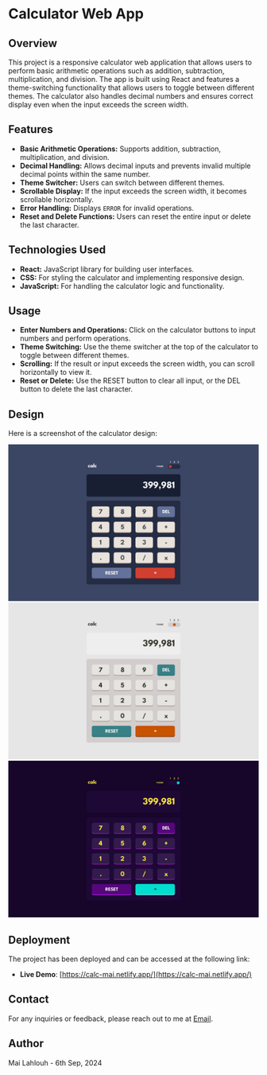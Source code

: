# Calculator Web App

## Overview

This project is a responsive calculator web application that allows users to perform basic arithmetic operations such as addition, subtraction, multiplication, and division. The app is built using React and features a theme-switching functionality that allows users to toggle between different themes. The calculator also handles decimal numbers and ensures correct display even when the input exceeds the screen width.

## Features

- **Basic Arithmetic Operations:** Supports addition, subtraction, multiplication, and division.
- **Decimal Handling:** Allows decimal inputs and prevents invalid multiple decimal points within the same number.
- **Theme Switcher:** Users can switch between different themes.
- **Scrollable Display:** If the input exceeds the screen width, it becomes scrollable horizontally.
- **Error Handling:** Displays `ERROR` for invalid operations.
- **Reset and Delete Functions:** Users can reset the entire input or delete the last character.

## Technologies Used

- **React:** JavaScript library for building user interfaces.
- **CSS:** For styling the calculator and implementing responsive design.
- **JavaScript:** For handling the calculator logic and functionality.
  
## Usage

- **Enter Numbers and Operations:** Click on the calculator buttons to input numbers and perform operations.
- **Theme Switching:** Use the theme switcher at the top of the calculator to toggle between different themes.
- **Scrolling:** If the result or input exceeds the screen width, you can scroll horizontally to view it.
- **Reset or Delete:** Use the RESET button to clear all input, or the DEL button to delete the last character.

## Design

Here is a screenshot of the calculator design:

![Calculator Design theme-1](./design/desktop-design-theme-1.jpg)
![Calculator Design theme-2](./design/desktop-design-theme-2.jpg)
![Calculator Design theme-3](./design/desktop-design-theme-3.jpg)

## Deployment

The project has been deployed and can be accessed at the following link:

- **Live Demo**: [https://calc-mai.netlify.app/](https://calc-mai.netlify.app/)

## Contact
For any inquiries or feedback, please reach out to me at [Email](mailto:nlahlouh09@gmail.com).
  
## Author
Mai Lahlouh - 6th Sep, 2024
